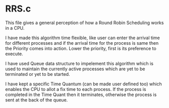 # RRS.c

This file gives a general perception of how a Round Robin Scheduling works in a CPU.

I have made this algorithm time flexible, like user can enter the arrival time for different processes and if the arrival time for the process is same then the Priority comes into action. Lower the priority, first is its preference to execute.

I have used Queue data structure to impelement this algorithm which is used to maintain the currently active processes which are yet to be terminated or yet to be started.

I have kept a specific Time Quantum (can be made user defined too) which enables the CPU to allot a fix time to each process. If the process is completed in the Time Quant then it terminates, otherwise the process is sent at the back of the queue. 
